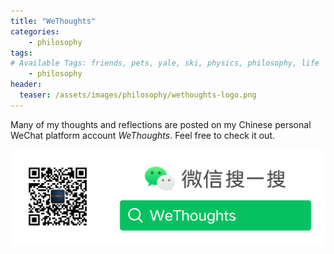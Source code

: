 ```yaml
---
title: "WeThoughts"
categories:
    - philosophy
tags:
# Available Tags: friends, pets, yale, ski, physics, philosophy, life
    - philosophy
header:
  teaser: /assets/images/philosophy/wethoughts-logo.png
---
```


Many of my thoughts and reflections are posted on my Chinese personal
WeChat platform account *WeThoughts*. Feel free to check it out.


![WeThoughts](/assets/images/philosophy/wethoughts-logo.png)
